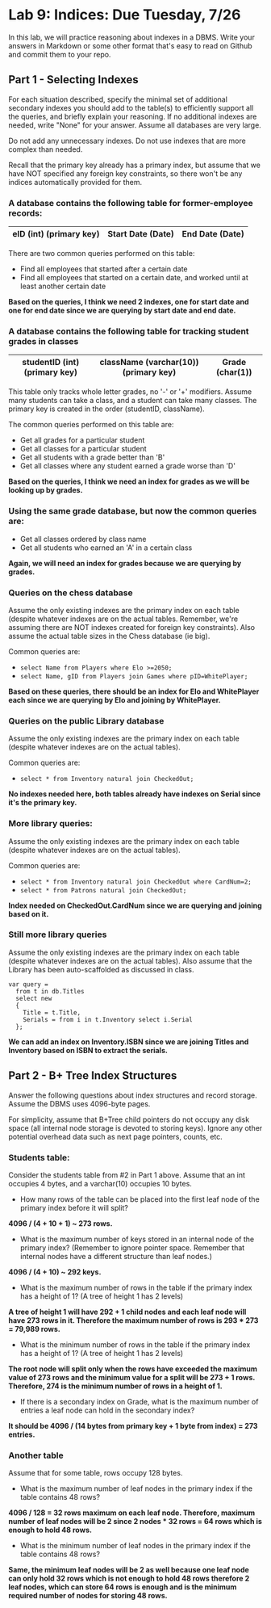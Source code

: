 # Lab 9: Indices: Due Tuesday, 7/26

In this lab, we will practice reasoning about indexes in a DBMS. Write your answers in Markdown or some other format that's easy to read on Github and commit them to your repo.

## Part 1 - Selecting Indexes

For each situation described, specify the minimal set of additional secondary indexes you should add to the table(s) to efficiently support all the queries, and briefly explain your reasoning. If no additional indexes are needed, write "None" for your answer. Assume all databases are very large.

Do not add any unnecessary indexes. Do not use indexes that are more complex than needed.

Recall that the primary key already has a primary index, but assume that we have NOT specified any foreign key constraints, so there won't be any indices automatically provided for them.

### A database contains the following table for former-employee records:

|eID (int) (primary key)| Start Date (Date)|End Date (Date)|
|---|---|---|

There are two common queries performed on this table:

* Find all employees that started after a certain date
* Find all employees that started on a certain date, and worked until at least another certain date

**Based on the queries, I think we need 2 indexes, one for start date and one for end date since we are querying by start date and end date.**


### A database contains the following table for tracking student grades in classes

| studentID (int) (primary key)| className (varchar(10)) (primary key)| Grade (char(1))|
|---|---|---|

This table only tracks whole letter grades, no '-' or '+' modifiers. Assume many students can take a class, and a student can take many classes. The primary key is created in the order (studentID, className).

The common queries performed on this table are:

* Get all grades for a particular student
* Get all classes for a particular student
* Get all students with a grade better than 'B'
* Get all classes where any student earned a grade worse than 'D'

**Based on the queries, I think we need an index for grades as we will be looking up by grades.**

### Using the same grade database, but now the common queries are:

* Get all classes ordered by class name
* Get all students who earned an 'A' in a certain class

**Again, we will need an index for grades because we are querying by grades.**

### Queries on the chess database

Assume the only existing indexes are the primary index on each table (despite whatever indexes are on the actual tables.  Remember, we're assuming there are NOT indexes created for foreign key constraints). Also assume the actual table sizes in the Chess database (ie big).

Common queries are:

* `select Name from Players where Elo >=2050;`
* `select Name, gID from Players join Games where pID=WhitePlayer;`

**Based on these queries, there should be an index for Elo and WhitePlayer each since we are querying by Elo and joining by WhitePlayer.**

### Queries on the public Library database

 Assume the only existing indexes are the primary index on each table (despite whatever indexes are on the actual tables).

Common queries are:

* `select * from Inventory natural join CheckedOut;`

**No indexes needed here, both tables already have indexes on Serial since it's the primary key.**

### More library queries:

Assume the only existing indexes are the primary index on each table (despite whatever indexes are on the actual tables).

Common queries are:

* `select * from Inventory natural join CheckedOut where CardNum=2;`
* `select * from Patrons natural join CheckedOut;`

**Index needed on CheckedOut.CardNum since we are querying and joining based on it.**

### Still more library queries

Assume the only existing indexes are the primary index on each table (despite whatever indexes are on the actual tables). Also assume that the Library has been auto-scaffolded as discussed in class.

```
var query =
  from t in db.Titles
  select new
  {
    Title = t.Title,
    Serials = from i in t.Inventory select i.Serial
  };
```
**We can add an index on Inventory.ISBN since we are joining Titles and Inventory based on ISBN to extract the serials.**
## Part 2 - B+ Tree Index Structures

Answer the following questions about index structures and record storage. Assume the DBMS uses 4096-byte pages.

For simplicity, assume that B+Tree child pointers do not occupy any disk space (all internal node storage is devoted to storing keys). Ignore any other potential overhead data such as next page pointers, counts, etc. 

### Students table:

Consider the students table from #2 in Part 1 above. Assume that an int occupies 4 bytes, and a varchar(10) occupies 10 bytes.


* How many rows of the table can be placed into the first leaf node of the primary index before it will split?

**4096 / (4 + 10 + 1) ~ 273 rows.**

* What is the maximum number of keys stored in an internal node of the primary index? (Remember to ignore pointer space. Remember that internal nodes have a different structure than leaf nodes.)

**4096 / (4 + 10) ~ 292 keys.**

* What is the maximum number of rows in the table if the primary index has a height of 1? (A tree of height 1 has 2 levels)

**A tree of height 1 will have 292 + 1 child nodes and each leaf node will have 273 rows in it. Therefore the maximum number of rows is 293 * 273 = 79,989 rows.**

* What is the minimum number of rows in the table if the primary index has a height of 1? (A tree of height 1 has 2 levels)

**The root node will split only when the rows have exceeded the maximum value of 273 rows and the minimum value for a split will be 273 + 1 rows. Therefore, 274 is the minimum number of rows in a height of 1.**

* If there is a secondary index on Grade, what is the maximum number of entries a leaf node can hold in the secondary index?

**It should be 4096 / (14 bytes from primary key + 1 byte from index) = 273 entries.**

### Another table

Assume that for some table, rows occupy 128 bytes.

* What is the maximum number of leaf nodes in the primary index if the table contains 48 rows? 

**4096 / 128 = 32 rows maximum on each leaf node. Therefore, maximum number of leaf nodes will be 2 since 2 nodes * 32 rows = 64 rows which is enough to hold 48 rows.**
* What is the minimum number of leaf nodes in the primary index if the table contains 48 rows?

**Same, the minimum leaf nodes will be 2 as well because one leaf node can only hold 32 rows which is not enough to hold 48 rows therefore 2 leaf nodes, which can store 64 rows is enough and is the minimum required number of nodes for storing 48 rows.**

